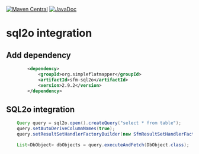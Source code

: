 [![Maven Central](https://img.shields.io/maven-central/v/org.simpleflatmapper/sfm-sql2o.svg)](https://maven-badges.herokuapp.com/maven-central/org.simpleflatmapper/sfm-sql2o)
[![JavaDoc](https://img.shields.io/badge/javadoc-2.9.2-blue.svg)](http://www.javadoc.io/doc/org.simpleflatmapper/sfm-sql2o)

# sql2o integration

## Add dependency

```xml
		<dependency>
			<groupId>org.simpleflatmapper</groupId>
			<artifactId>sfm-sql2o</artifactId>
			<version>2.9.2</version>
		</dependency>
```

## SQL2o integration

```java
    Query query = sql2o.open().createQuery("select * from table");
    query.setAutoDeriveColumnNames(true);
    query.setResultSetHandlerFactoryBuilder(new SfmResultSetHandlerFactoryBuilder());

    List<DbObject> dbObjects = query.executeAndFetch(DbObject.class);
```